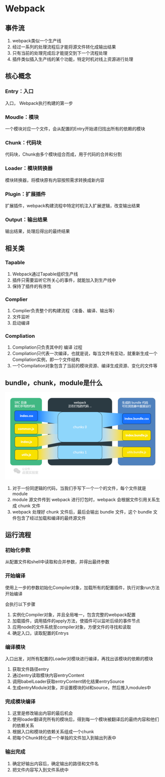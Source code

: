 # Webpack

## 事件流

1. webpack类似一个生产线
2. 经过一系列的处理流程后才能将源文件转化成输出结果
3. 只有当前的处理完成后才能提交到下一个流程处理
4. 插件类似插入生产线的某个功能，特定时机对线上资源进行处理

## 核心概念

### Entry：入口

入口， Webpack执行构建的第一步

### Moudle：模块

一个模块对应一个文件，会从配置的Entry开始递归找出所有的依赖的模块

### Chunk：代码块

代码块，Chunk由多个模块组合而成，用于代码的合并和分割

### Loader：模块转换器

模块转换器，将模块原有内容按照需求转换成新内容

### Plugin：扩展插件

扩展插件，webpack构建流程中特定时机注入扩展逻辑，改变输出结果

### Output：输出结果

输出结果，处理后得出的最终结果

## 相关类

### Tapable

1. Webpack通过Tapable组织生产线
2. 插件只需要监听它所关心的事件，就能加入到生产线中
3. 保持了插件的有序性

### Complier

1. Complier负责整个的构建流程（准备、编译、输出等）
2. 文件监听
3. 启动编译

### Compliation

1. Compliation只负责其中的 编译 过程
2. Compliation只代表一次编译，也就是说，每当文件有变动，就重新生成一个Compliation实例，即一个文件结构
3. 一个Compilation对象包含了当前的模块资源、编译生成资源、变化的文件等

## bundle，chunk，module是什么

![webpack打包流程](assets/01-webpack打包流程.png)

1. 对于一份同逻辑的代码，当我们手写下一个一个的文件，每个文件就是module
2. module 源文件传到 webpack 进行打包时，webpack 会根据文件引用关系生成 chunk 文件
3. webpack 处理好 chunk 文件后，最后会输出 bundle 文件，这个 bundle 文件包含了经过加载和编译的最终源文件

## 运行流程

### 初始化参数

从配置文件和shell中读取和合并参数，并得出最终参数

### 开始编译

使用上一步的参数初始化Compiler对象，加载所有的配置插件，执行对象run方法开始编译

会执行以下步骤

1. 实例化Compiler对象，并且全局唯一，包含完整的webpack配置
2. 加载插件，调用插件的apply方法，使插件可以监听后续的事件节点
3. 应用node的文件系统至compiler对象，方便文件的寻找和读取
4. 确定入口，读取配置的Entrys

### 编译模块

入口出发，对所有配置的Loader对模块进行编译，再找出该模块的依赖的模块

1. 获取文件路径entry
2. 通过entry读取模块内容entryContent
3. 调用babelLoader获取entryContent转化结果entrySource
4. 生成entryModule对象，并设置模块的id和source，然后推入modules中

### 完成模块编译

1. 这里是修改输出内容的最后机会
2. 使用loader翻译完所有的模块后，得到每一个模块被翻译后的最终内容和他们的依赖关系
3. 根据入口和模块的依赖关系组成一个chunk
4. 把每个Chunk转化成一个单独的文件加入到输出列表中

### 输出完成

1. 确定好输出内容后，确定输出的路径和文件名
2. 把文件内容写入到文件系统中
